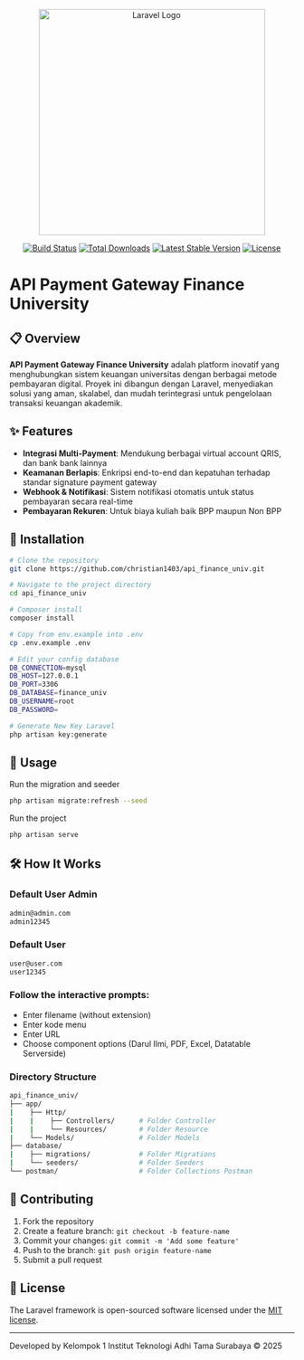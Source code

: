 <p align="center"><a href="https://laravel.com" target="_blank"><img src="https://raw.githubusercontent.com/laravel/art/master/logo-lockup/5%20SVG/2%20CMYK/1%20Full%20Color/laravel-logolockup-cmyk-red.svg" width="400" alt="Laravel Logo"></a></p>

<p align="center">
<a href="https://github.com/laravel/framework/actions"><img src="https://github.com/laravel/framework/workflows/tests/badge.svg" alt="Build Status"></a>
<a href="https://packagist.org/packages/laravel/framework"><img src="https://img.shields.io/packagist/dt/laravel/framework" alt="Total Downloads"></a>
<a href="https://packagist.org/packages/laravel/framework"><img src="https://img.shields.io/packagist/v/laravel/framework" alt="Latest Stable Version"></a>
<a href="https://packagist.org/packages/laravel/framework"><img src="https://img.shields.io/packagist/l/laravel/framework" alt="License"></a>
</p>

# API Payment Gateway Finance University

## 📋 Overview

**API Payment Gateway Finance University** adalah platform inovatif yang menghubungkan sistem keuangan universitas dengan berbagai metode pembayaran digital. Proyek ini dibangun dengan Laravel, menyediakan solusi yang aman, skalabel, dan mudah terintegrasi untuk pengelolaan transaksi keuangan akademik.

## ✨ Features

- **Integrasi Multi-Payment**: Mendukung berbagai virtual account QRIS, dan bank bank lainnya
- **Keamanan Berlapis**: Enkripsi end-to-end dan kepatuhan terhadap standar signature payment gateway
- **Webhook & Notifikasi**: Sistem notifikasi otomatis untuk status pembayaran secara real-time
- **Pembayaran Rekuren**: Untuk biaya kuliah baik BPP maupun Non BPP

## 🚀 Installation

```bash
# Clone the repository
git clone https://github.com/christian1403/api_finance_univ.git

# Navigate to the project directory
cd api_finance_univ

# Composer install
composer install

# Copy from env.example into .env
cp .env.example .env

# Edit your config database
DB_CONNECTION=mysql
DB_HOST=127.0.0.1
DB_PORT=3306
DB_DATABASE=finance_univ
DB_USERNAME=root
DB_PASSWORD=

# Generate New Key Laravel
php artisan key:generate
```
## 📘 Usage
Run the migration and seeder

```bash
php artisan migrate:refresh --seed
```

Run the project

```bash
php artisan serve
```

## 🛠️ How It Works

### Default User Admin
```bash
admin@admin.com
admin12345
```

### Default User
```bash
user@user.com
user12345
```

### Follow the interactive prompts:

- Enter filename (without extension)
- Enter kode menu
- Enter URL
- Choose component options (Darul Ilmi, PDF, Excel, Datatable Serverside)

### Directory Structure
```bash
api_finance_univ/
├── app/
|    ├── Http/
|    |    ├── Controllers/      # Folder Controller
|    |    └── Resources/        # Folder Resource
|    └── Models/                # Folder Models
├── database/
|    ├── migrations/            # Folder Migrations
|    └── seeders/               # Folder Seeders
└── postman/                    # Folder Collections Postman
```

## 🤝 Contributing

1. Fork the repository
2. Create a feature branch: `git checkout -b feature-name`
3. Commit your changes: `git commit -m 'Add some feature'`
4. Push to the branch: `git push origin feature-name`
5. Submit a pull request

## 📄 License

The Laravel framework is open-sourced software licensed under the [MIT license](https://opensource.org/licenses/MIT).

---

Developed by Kelompok 1 Institut Teknologi Adhi Tama Surabaya © 2025
